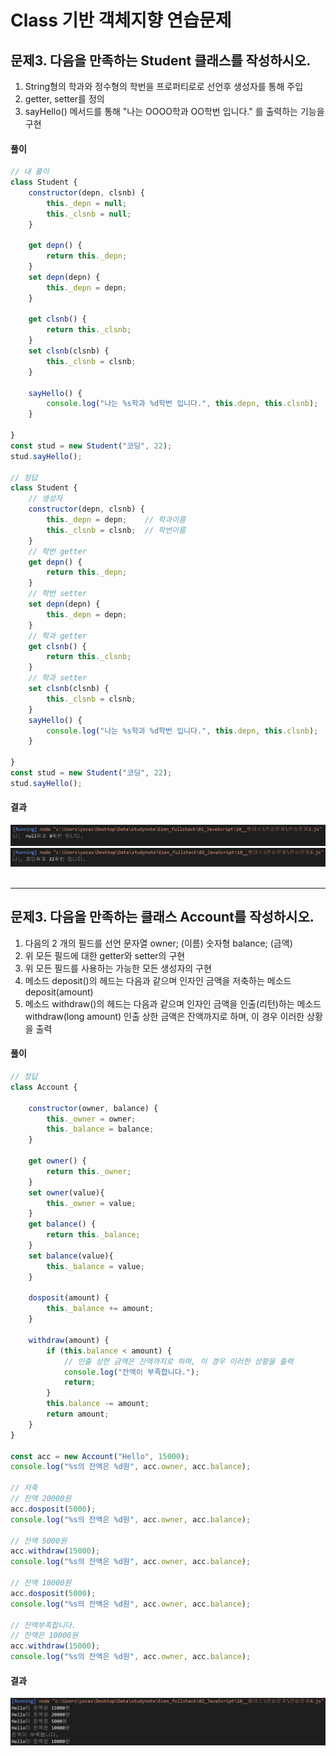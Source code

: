 # Class 기반 객체지향 연습문제

## 문제3. 다음을 만족하는 Student 클래스를 작성하시오.

1) String형의 학과와 정수형의 학번을 프로퍼티로로 선언후 생성자를 통해 주입
2) getter, setter를 정의
3) sayHello() 메서드를 통해 "나는 OOOO학과 OO학번 입니다." 를 출력하는 기능을 구현

#### 풀이
```js
// 내 풀이
class Student {
    constructor(depn, clsnb) {
        this._depn = null;
        this._clsnb = null;
    }

    get depn() {
        return this._depn;
    }
    set depn(depn) {
        this._depn = depn;
    }

    get clsnb() {
        return this._clsnb;
    }
    set clsnb(clsnb) {
        this._clsnb = clsnb;
    }

    sayHello() {
        console.log("나는 %s학과 %d학번 입니다.", this.depn, this.clsnb);
    }

}
const stud = new Student("코딩", 22);
stud.sayHello();

// 정답
class Student {
    // 생성자
    constructor(depn, clsnb) {
        this._depn = depn;    // 학과이름
        this._clsnb = clsnb;  // 학번이름
    }
    // 학번 getter
    get depn() {
        return this._depn;
    }
    // 학번 setter
    set depn(depn) {
        this._depn = depn;
    }
    // 학과 getter
    get clsnb() {
        return this._clsnb;
    }
    // 학과 setter
    set clsnb(clsnb) {
        this._clsnb = clsnb;
    }
    sayHello() {
        console.log("나는 %s학과 %d학번 입니다.", this.depn, this.clsnb);
    }

}
const stud = new Student("코딩", 22);
stud.sayHello();
```

#### 결과
<img src="res/a3-1.png">
<img src="res/a3-2.png">
<br/><br/>

---

## 문제3. 다음을 만족하는 클래스 Account를 작성하시오.

1) 다음의 2 개의 필드를 선언
    문자열 owner; (이름)
    숫자형 balance; (금액)
2) 위 모든 필드에 대한 getter와 setter의 구현
3) 위 모든 필드를 사용하는 가능한 모든 생성자의 구현
3) 메소드 deposit()의 헤드는 다음과 같으며 인자인 금액을 저축하는 메소드
    deposit(amount)
4) 메소드 withdraw()의 헤드는 다음과 같으며 인자인 금액을 인출(리턴)하는 메소드
    withdraw(long amount)
    인출 상한 금액은 잔액까지로 하며, 이 경우 이러한 상황을 출력

#### 풀이
```js
// 정답
class Account {

    constructor(owner, balance) {
        this._owner = owner;
        this._balance = balance;
    }

    get owner() {
        return this._owner;
    }
    set owner(value){
        this._owner = value;
    }
    get balance() {
        return this._balance;
    }
    set balance(value){
        this._balance = value;
    }

    dosposit(amount) {
        this._balance += amount;
    }

    withdraw(amount) {
        if (this.balance < amount) {
            // 인출 상한 금액은 잔액까지로 하며, 이 경우 이러한 상황을 출력
            console.log("잔액이 부족합니다.");
            return;
        }
        this.balance -= amount;
        return amount;
    }
}

const acc = new Account("Hello", 15000);
console.log("%s의 잔액은 %d원", acc.owner, acc.balance);

// 저축
// 잔액 20000원
acc.dosposit(5000);
console.log("%s의 잔액은 %d원", acc.owner, acc.balance);

// 잔액 5000원
acc.withdraw(15000);
console.log("%s의 잔액은 %d원", acc.owner, acc.balance);

// 잔액 10000원
acc.dosposit(5000);
console.log("%s의 잔액은 %d원", acc.owner, acc.balance);

// 잔액부족합니다.
// 잔액은 10000원
acc.withdraw(15000);
console.log("%s의 잔액은 %d원", acc.owner, acc.balance);
```

#### 결과
<img src="res/a4.png">
